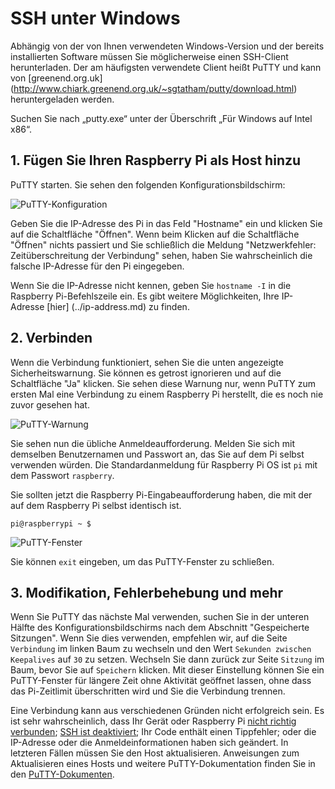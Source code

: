 # SSH unter Windows

Abhängig von der von Ihnen verwendeten Windows-Version und der bereits installierten Software müssen Sie möglicherweise einen SSH-Client herunterladen. Der am häufigsten verwendete Client heißt PuTTY und kann von [greenend.org.uk] (http://www.chiark.greenend.org.uk/~sgtatham/putty/download.html) heruntergeladen werden.

Suchen Sie nach „putty.exe“ unter der Überschrift „Für Windows auf Intel x86“.

## 1. Fügen Sie Ihren Raspberry Pi als Host hinzu
PuTTY starten. Sie sehen den folgenden Konfigurationsbildschirm:

![PuTTY-Konfiguration](images/ssh-win-config.png)

Geben Sie die IP-Adresse des Pi in das Feld "Hostname" ein und klicken Sie auf die Schaltfläche "Öffnen". Wenn beim Klicken auf die Schaltfläche "Öffnen" nichts passiert und Sie schließlich die Meldung "Netzwerkfehler: Zeitüberschreitung der Verbindung" sehen, haben Sie wahrscheinlich die falsche IP-Adresse für den Pi eingegeben.

Wenn Sie die IP-Adresse nicht kennen, geben Sie `hostname -I` in die Raspberry Pi-Befehlszeile ein. Es gibt weitere Möglichkeiten, Ihre IP-Adresse [hier] (../ip-address.md) zu finden.

## 2. Verbinden
Wenn die Verbindung funktioniert, sehen Sie die unten angezeigte Sicherheitswarnung. Sie können es getrost ignorieren und auf die Schaltfläche "Ja" klicken. Sie sehen diese Warnung nur, wenn PuTTY zum ersten Mal eine Verbindung zu einem Raspberry Pi herstellt, die es noch nie zuvor gesehen hat.

![PuTTY-Warnung](images/ssh-win-warning.png)

Sie sehen nun die übliche Anmeldeaufforderung. Melden Sie sich mit demselben Benutzernamen und Passwort an, das Sie auf dem Pi selbst verwenden würden. Die Standardanmeldung für Raspberry Pi OS ist `pi` mit dem Passwort `raspberry`.

Sie sollten jetzt die Raspberry Pi-Eingabeaufforderung haben, die mit der auf dem Raspberry Pi selbst identisch ist.

```
pi@raspberrypi ~ $
```

![PuTTY-Fenster](images/ssh-win-window.png)

Sie können `exit` eingeben, um das PuTTY-Fenster zu schließen.

## 3. Modifikation, Fehlerbehebung und mehr
Wenn Sie PuTTY das nächste Mal verwenden, suchen Sie in der unteren Hälfte des Konfigurationsbildschirms nach dem Abschnitt "Gespeicherte Sitzungen". Wenn Sie dies verwenden, empfehlen wir, auf die Seite `Verbindung` im linken Baum zu wechseln und den Wert `Sekunden zwischen Keepalives` auf `30` zu setzen. Wechseln Sie dann zurück zur Seite `Sitzung` im Baum, bevor Sie auf `Speichern` klicken. Mit dieser Einstellung können Sie ein PuTTY-Fenster für längere Zeit ohne Aktivität geöffnet lassen, ohne dass das Pi-Zeitlimit überschritten wird und Sie die Verbindung trennen.

Eine Verbindung kann aus verschiedenen Gründen nicht erfolgreich sein. Es ist sehr wahrscheinlich, dass Ihr Gerät oder Raspberry Pi [nicht richtig verbunden](../../configuration/wireless/wireless-cli.md); [SSH ist deaktiviert](../../configuration/raspi-config.md); Ihr Code enthält einen Tippfehler; oder die IP-Adresse oder die Anmeldeinformationen haben sich geändert. In letzteren Fällen müssen Sie den Host aktualisieren. Anweisungen zum Aktualisieren eines Hosts und weitere PuTTY-Dokumentation finden Sie in den [PuTTY-Dokumenten](http://www.chiark.greenend.org.uk/~sgtatham/putty/docs.html).

